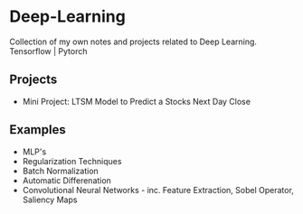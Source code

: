 # Deep-Learning
Collection of my own notes and projects related to Deep Learning. 
Tensorflow | Pytorch 
## Projects
* Mini Project: LTSM Model to Predict a Stocks Next Day Close

## Examples
* MLP's
* Regularization Techniques
* Batch Normalization
* Automatic Differenation 
* Convolutional Neural Networks - inc. Feature Extraction, Sobel Operator, Saliency Maps 
